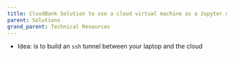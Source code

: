 ```yaml
---
title: CloudBank Solution to use a cloud virtual machine as a Jupyter notebook server
parent: Solutions
grand_parent: Technical Resources
---
```


* Idea: is to build an `ssh` tunnel between your laptop and the cloud

